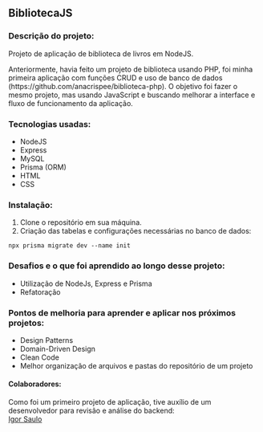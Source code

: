 ## BibliotecaJS
### Descrição do projeto:
<p>Projeto de aplicação de biblioteca de livros em NodeJS.</p>
<p>Anteriormente, havia feito um projeto de biblioteca usando PHP, foi minha primeira aplicação com funções CRUD e uso de banco de dados (https://github.com/anacrispee/biblioteca-php).
O objetivo foi fazer o mesmo projeto, mas usando JavaScript e buscando melhorar a interface e fluxo de funcionamento da aplicação.</p>

### Tecnologias usadas:
- NodeJS
- Express
- MySQL
- Prisma (ORM)
- HTML
- CSS

### Instalação:
1. Clone o repositório em sua máquina.
2. Criação das tabelas e configurações necessárias no banco de dados:<br>
```
npx prisma migrate dev --name init
```

### Desafios e o que foi aprendido ao longo desse projeto:
- Utilização de NodeJs, Express e Prisma
- Refatoração

### Pontos de melhoria para aprender e aplicar nos próximos projetos:
- Design Patterns
- Domain-Driven Design
- Clean Code
- Melhor organização de arquivos e pastas do repositório de um projeto

#### Colaboradores:
Como foi um primeiro projeto de aplicação, tive auxílio de um desenvolvedor para revisão e análise do backend:<br>
[Igor Saulo](https://github.com/Igorsaulo)
